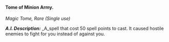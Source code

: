 #### Tome of Minion Army.
*Magic Tome, Rare (Single use)*

***A.I. Description:***
_A_spell that cost 50 spell points to cast. It caused hostile enemies to fight for you instead of against you.
```